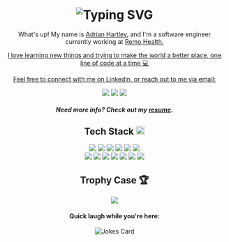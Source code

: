 <h1 align="center"><img src="https://readme-typing-svg.demolab.com?font=Fira+Code&size=30&pause=1000&width=635&color=F7F7F7&center=true&vCenter=true&lines=Hello+fellow+<Developers/>;Welcome+To+My+Github" alt="Typing SVG" />
</h1>

<div align='center'>
	<p>What's up! My name is <a href="https://linkedin.com/in/hannah-adrian-hartley">Adrian Hartley</a>, and I'm a software engineer currently working at <a href="https://remo.health">Remo Health.</p>
	<p>I love learning new things and trying to make the world a better place, one line of code at a time 💻</p>
	<p>Feel free to connect with me on LinkedIn, or reach out to me via email:</p>
</div>

<div align="center">
	<a target="_blank" href="https://linkedin.com/in/hannah-adrian-hartley"><img src="https://img.shields.io/badge/linkedin-%230077B5.svg?style=for-the-badge&logo=linkedin&logoColor=white" /></a>
	<a target="_blank" href="mailto:adrian.hartley.2000@gmail.com"><img src="https://img.shields.io/badge/Gmail-D14836?style=for-the-badge&logo=gmail&logoColor=white" /></a>
	<a target="_blank" href="https://ahartley.dev"><img src="https://img.shields.io/badge/Portfolio-%23000000.svg?style=for-the-badge&logo=firefox&logoColor=#FF7139" /></a>
<div>

<div align="center">
	<h5>Need more info? Check out my <a href="https://drive.google.com/file/d/1C41hPUEUdOA-WgDQZnKCm0fQmHkDzxr_/view?usp=sharing">resume</a>.</h5>
</div>
	
<!-- <p><h5>now playing on spotify:</h5><img src="https://spotify-github-profile.vercel.app/api/view?uid=gracieaerogirl&cover_image=true&theme=natemoo-re&show_offline=false&background_color=121212&interchange=false&bar_color=53b14f&bar_color_cover=true" /></p> -->
	

  
  <h2 align="center">Tech Stack <img height="20" width="20" src="https://cdn.iconscout.com/icon/free/png-256/free-vscode-logo-icon-download-in-svg-png-gif-file-formats--social-media-technology-brand-pack-logos-icons-3365471.png" /></h2>

  <img src="https://img.shields.io/badge/javascript-%23323330.svg?style=for-the-badge&logo=javascript&logoColor=%23F7DF1E" />
	<img src="https://img.shields.io/badge/typescript-%23007ACC.svg?style=for-the-badge&logo=typescript&logoColor=white" />
	<img src="https://img.shields.io/badge/java-%23ED8B00.svg?style=for-the-badge&logo=openjdk&logoColor=white" />
	<img src="https://img.shields.io/badge/python-3670A0?style=for-the-badge&logo=python&logoColor=ffdd54" />
	<img src="https://img.shields.io/badge/go-%2300ADD8.svg?style=for-the-badge&logo=go&logoColor=white" />
	<img src="https://img.shields.io/badge/-GraphQL-E10098?style=for-the-badge&logo=graphql&logoColor=white" />
	<br>
	<img src="https://img.shields.io/badge/react-%2320232a.svg?style=for-the-badge&logo=react&logoColor=%2361DAFB" />
	<img src="https://img.shields.io/badge/redux-%23593d88.svg?style=for-the-badge&logo=redux&logoColor=white" />
	<img src="https://img.shields.io/badge/Next-black?style=for-the-badge&logo=next.js&logoColor=white" />
	<img src="https://img.shields.io/badge/-ApolloGraphQL-311C87?style=for-the-badge&logo=apollo-graphql" />
	<img src="https://img.shields.io/badge/node.js-6DA55F?style=for-the-badge&logo=node.js&logoColor=white" />
	<img src="https://img.shields.io/badge/spring-%236DB33F.svg?style=for-the-badge&logo=spring&logoColor=white" />
	<img src="https://img.shields.io/badge/vuejs-%2335495e.svg?style=for-the-badge&logo=vuedotjs&logoColor=%234FC08D" />
<br>
	
<h2 align="center">Trophy Case 🏆</h4>

<div align='center' with='80px'>
	<img src="https://github-profile-trophy.vercel.app/?username=meep-morp&theme=onedark&rank=SSS,SS,S,AAA,AA,A" />
</div>

<h4 align='center'>Quick laugh while you're here:</h4>
 <div align="center">
   <img src="https://readme-jokes.vercel.app/api?hideBorder&theme=synthwave" alt="Jokes Card" />
 </div>
